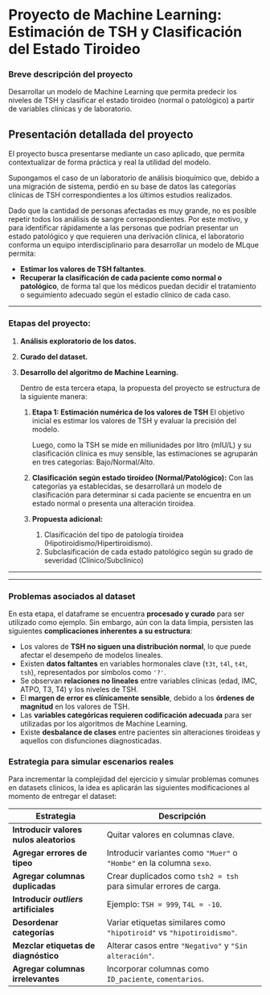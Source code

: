 # Proyecto de Machine Learning: Estimación de TSH y Clasificación del Estado Tiroideo

### **Breve descripción del proyecto**
Desarrollar un modelo de Machine Learning que permita predecir los niveles de TSH y clasificar el estado tiroideo (normal o patológico) a partir de variables clínicas y de laboratorio.

## **Presentación detallada del proyecto**

El proyecto busca presentarse mediante un caso aplicado, que permita contextualizar de forma práctica y real la utilidad del modelo.

Supongamos el caso de un laboratorio de análisis bioquímico que, debido a una migración de sistema, perdió en su base de datos las categorías clínicas de TSH correspondientes a los últimos estudios realizados.

Dado que la cantidad de personas afectadas es muy grande, no es posible repetir todos los análisis de sangre correspondientes. Por este motivo, y para identificar rápidamente a las personas que podrían presentar un estado patológico y que requieren una derivación clínica, el laboratorio conforma un equipo interdisciplinario para desarrollar un modelo de MLque permita:

- **Estimar los valores de TSH faltantes**.
- **Recuperar la clasificación de cada paciente como normal o patológico**, de forma tal que los médicos puedan decidir el tratamiento o seguimiento adecuado según el estadio clínico de cada caso.

---

### **Etapas del proyecto:**

1. **Análisis exploratorio de los datos.**
2. **Curado del dataset.**
3. **Desarrollo del algoritmo de Machine Learning.**
    
    Dentro de esta tercera etapa, la propuesta del proyecto se estructura de la siguiente manera:
    
    1. **Etapa 1: Estimación numérica de los valores de TSH** El objetivo inicial es estimar los valores de TSH y evaluar la precisión del modelo. 
        
        Luego, como la TSH se mide en miliunidades por litro (mIU/L) y su clasificación clínica es muy sensible, las estimaciones se agruparán en tres categorías: Bajo/Normal/Alto.
        
    2. **Clasificación según estado tiroideo (Normal/Patológico):** Con las categorías ya establecidas, se desarrollará un modelo de clasificación para determinar si cada paciente se encuentra en un estado normal o presenta una alteración tiroidea.
    3. **Propuesta adicional:**
        1. Clasificación del tipo de patología tiroidea (Hipotiroidismo/Hipertiroidismo).
        2. Subclasificación de cada estado patológico según su grado de severidad (Clínico/Subclínico)

---

---

###  Problemas asociados al dataset

En esta etapa, el dataframe se encuentra **procesado y curado** para ser utilizado como ejemplo. Sin embargo, aún con la data limpia, persisten las siguientes **complicaciones inherentes a su estructura**:

- Los valores de **TSH no siguen una distribución normal**, lo que puede afectar el desempeño de modelos lineales.
- Existen **datos faltantes** en variables hormonales clave (`t3t`, `t4l`, `t4t`, `tsh`), representados por símbolos como `'?'`.
- Se observan **relaciones no lineales** entre variables clínicas (edad, IMC, ATPO, T3, T4) y los niveles de TSH.
- El **margen de error es clínicamente sensible**, debido a los **órdenes de magnitud** en los valores de TSH.
- Las **variables categóricas requieren codificación adecuada** para ser utilizadas por los algoritmos de Machine Learning.
- Existe **desbalance de clases** entre pacientes sin alteraciones tiroideas y aquellos con disfunciones diagnosticadas.

### Estrategia para simular escenarios reales

Para incrementar la complejidad del ejercicio y simular problemas comunes en datasets clínicos, la idea es aplicarán las siguientes modificaciones al momento de entregar el dataset:

| **Estrategia**                        | **Descripción**                                                             |
|--------------------------------------|-----------------------------------------------------------------------------|
| **Introducir valores nulos aleatorios** | Quitar valores en columnas clave.                        |
| **Agregar errores de tipeo**         | Introducir variantes como `"Muer"` o `"Hombe"` en la columna `sexo`.         |
| **Agregar columnas duplicadas**      | Crear duplicados como `tsh2 = tsh` para simular errores de carga.           |
| **Introducir _outliers_ artificiales** | Ejemplo: `TSH = 999`, `T4L = -10`.                                          |
| **Desordenar categorías**            | Variar etiquetas similares como `"hipotiroid"` vs `"hipotiroidismo"`.       |
| **Mezclar etiquetas de diagnóstico** | Alterar casos entre `"Negativo"` y `"Sin alteración"`.                      |
| **Agregar columnas irrelevantes**    | Incorporar columnas como `ID_paciente`, `comentarios`.                      |

